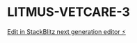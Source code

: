 # LITMUS-VETCARE-3

[Edit in StackBlitz next generation editor ⚡️](https://stackblitz.com/~/github.com/pyrosauva/LITMUS-VETCARE-3)